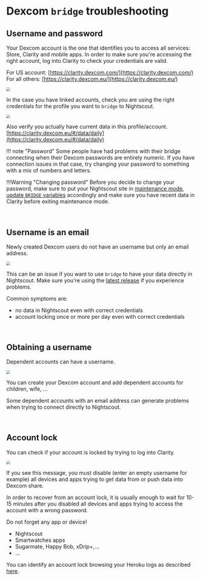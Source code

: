 # Dexcom `bridge` troubleshooting

## Username and password

Your Dexcom account is the one that identifies you to access all services: Store, Clarity and mobile apps. In order to make sure you're accessing the right account, log into Clarity to check your credentials are valid.

For US account: [https://clarity.dexcom.com/](https://clarity.dexcom.com/)   
For all others: [https://clarity.dexcom.eu/](https://clarity.dexcom.eu/)

<img src="../img/DexShare01.png" style="zoom:60%;" >

In the case you have linked accounts, check you are using the right credentials for the profile you want to `bridge` to Nightscout.

<img src="../img/DexShare05.png" style="zoom:60%;" >

Also verify you actually have current data in this profile/account. [https://clarity.dexcom.eu/#/data/daily](https://clarity.dexcom.eu/#/data/daily)

!!! note "Password"
    Some people have had problems with their bridge connecting when their Dexcom passwords are entirely numeric. If you have connection issues in that case, try changing your password to something with a mix of numbers and letters.

!!!Warning "Changing password"
    Before you decide to change your password, make sure to put your Nightscout site in [maintenance mode](../cleanup/#maintenance-mode), [update `BRIDGE` variables](../../uploader/setup/#dexcom) accordingly and make sure you have recent data in Clarity before exiting maintenance mode.

</br>

## Username is an email

Newly created Dexcom users do not have an username but only an email address.

<img src="../img/DexShare01b.png" style="zoom:60%;" >

This can be an issue if you want to use `bridge` to have your data directly in Nightscout. Make sure you're using the [latest release](../../update/update/) if you experience problems.

Common symptoms are:

- no data in Nightscout even with correct credentials
- account locking once or more per day even with correct credentials

</br>

## Obtaining a username

Dependent accounts can have a username.

<img src="../img/DexShare02.png" style="zoom:60%;" >

You can create your Dexcom account and add dependent accounts for children, wife, ...

Some dependent accounts with an email address can generate problems when trying to connect directly to Nightscout.

</br>

## Account lock

You can check if your account is locked by trying to log into Clarity.

<img src="../img/DexShare00.png" style="zoom:60%;" >

If you see this message, you must disable (enter an empty username for example) all devices and apps trying to get data from or push data into Dexcom share.

In order to recover from an account lock, it is usually enough to wait for 10-15 minutes after you disabled all devices and apps trying to access the account with a wrong password.

Do not forget any app or device!

- Nightscout
- Smartwatches apps
- Sugarmate, Happy Bob, xDrip+,...
- ...

You can identify an account lock browsing your Heroku logs as described [here](../troublehoot/#authentication-errors).